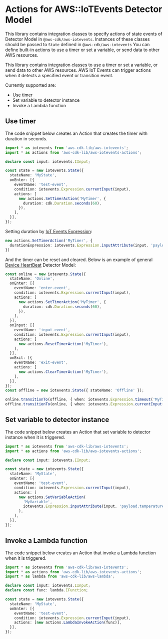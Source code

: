 # Actions for AWS::IoTEvents Detector Model


This library contains integration classes to specify actions of state events of Detector Model in `@aws-cdk/aws-iotevents`.
Instances of these classes should be passed to `State` defined in `@aws-cdk/aws-iotevents`
You can define built-in actions to use a timer or set a variable, or send data to other AWS resources.

This library contains integration classes to use a timer or set a variable, or send data to other AWS resources.
AWS IoT Events can trigger actions when it detects a specified event or transition event.

Currently supported are:

- Use timer
- Set variable to detector instance
- Invoke a Lambda function

## Use timer

The code snippet below creates an Action that creates the timer with duration in seconds.

```ts
import * as iotevents from 'aws-cdk-lib/aws-iotevents';
import * as actions from 'aws-cdk-lib/aws-iotevents-actions';

declare const input: iotevents.IInput;

const state = new iotevents.State({
  stateName: 'MyState',
  onEnter: [{
    eventName: 'test-event',
    condition: iotevents.Expression.currentInput(input),
    actions: [
      new actions.SetTimerAction('MyTimer', {
        duration: cdk.Duration.seconds(60),
      }),
    ],
  }],
});
```

Setting duration by [IoT Events Expression](https://docs.aws.amazon.com/iotevents/latest/developerguide/iotevents-expressions.html):

```ts
new actions.SetTimerAction('MyTimer', {
  durationExpression: iotevents.Expression.inputAttribute(input, 'payload.durationSeconds'),
})
```

And the timer can be reset and cleared. Below is an example of general
[Device HeartBeat](https://docs.aws.amazon.com/iotevents/latest/developerguide/iotevents-examples-dhb.html)
Detector Model:

```ts
const online = new iotevents.State({
  stateName: 'Online',
  onEnter: [{
    eventName: 'enter-event',
    condition: iotevents.Expression.currentInput(input),
    actions: [
      new actions.SetTimerAction('MyTimer', {
        duration: cdk.Duration.seconds(60),
      }),
    ],
  }],
  onInput: [{
    eventName: 'input-event',
    condition: iotevents.Expression.currentInput(input),
    actions: [
      new actions.ResetTimerAction('MyTimer'),
    ],
  }],
  onExit: [{
    eventName: 'exit-event',
    actions: [
      new actions.ClearTimerAction('MyTimer'),
    ],
  }],
});
const offline = new iotevents.State({ stateName: 'Offline' });

online.transitionTo(offline, { when: iotevents.Expression.timeout('MyTimer') });
offline.transitionTo(online, { when: iotevents.Expression.currentInput(input) });
```

## Set variable to detector instance

The code snippet below creates an Action that set variable to detector instance
when it is triggered.

```ts
import * as iotevents from 'aws-cdk-lib/aws-iotevents';
import * as actions from 'aws-cdk-lib/aws-iotevents-actions';

declare const input: iotevents.IInput;

const state = new iotevents.State({
  stateName: 'MyState',
  onEnter: [{
    eventName: 'test-event',
    condition: iotevents.Expression.currentInput(input),
    actions: [
      new actions.SetVariableAction(
        'MyVariable',
        iotevents.Expression.inputAttribute(input, 'payload.temperature'),
      ),
    ],
  }],
});
```

## Invoke a Lambda function

The code snippet below creates an Action that invoke a Lambda function
when it is triggered.

```ts
import * as iotevents from 'aws-cdk-lib/aws-iotevents';
import * as actions from 'aws-cdk-lib/aws-iotevents-actions';
import * as lambda from 'aws-cdk-lib/aws-lambda';

declare const input: iotevents.IInput;
declare const func: lambda.IFunction;

const state = new iotevents.State({
  stateName: 'MyState',
  onEnter: [{
    eventName: 'test-event',
    condition: iotevents.Expression.currentInput(input),
    actions: [new actions.LambdaInvokeAction(func)],
  }],
});
```
